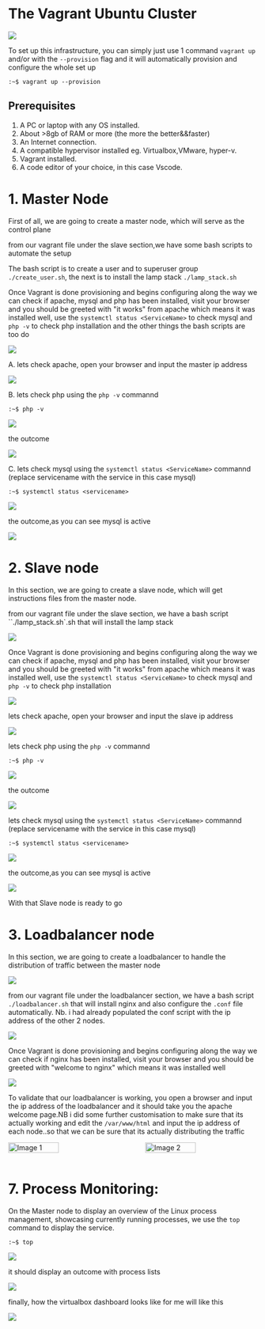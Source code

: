 <!-- @format -->

# The Vagrant Ubuntu Cluster

<img src="./images/Vagarant_Ubuntu_Cluster.png" />

To set up this infrastructure, you can simply just use 1 command `vagrant up` and/or with the `--provision` flag and it will automatically provision and configure the whole set up

```
:~$ vagrant up --provision
```

## Prerequisites

1. A PC or laptop with any OS installed.
1. About >8gb of RAM or more (the more the better&&faster)
1. An Internet connection.
1. A compatible hypervisor installed eg. Virtualbox,VMware, hyper-v.
1. Vagrant installed.
1. A code editor of your choice, in this case Vscode.

# 1. Master Node

First of all, we are going to create a master node, which will serve as the control plane

from our vagrant file under the slave section,we have some bash scripts to automate the setup

The bash script is to create a user and to superuser group `./create_user.sh`, the next is to install the lamp stack `./lamp_stack.sh`

Once Vagrant is done provisioning and begins configuring along the way we can check if apache, mysql and php has been installed, visit your browser and you should be greeted with "it works" from apache which means it was installed well, use the `systemctl status <ServiceName>` to check mysql and `php -v` to check php installation and the other things the bash scripts are too do

<img src="./images/masterbooting.PNG" />

A. lets check apache, open your browser and input the master ip address

<img src="./images/apacheonmaster.png" />

B. lets check php using the `php -v` commannd

```
:~$ php -v
```

<img src="./images/checkphpm.PNG" />

the outcome

<img src="./images/checkphpmo.PNG" />

C. lets check mysql using the `systemctl status <ServiceName>` commannd (replace servicename with the service in this case mysql)

```
:~$ systemctl status <servicename>
```

<img src="./images/checkmysqlm.PNG" />

the outcome,as you can see mysql is active

<img src="./images/checkmysqlmo.PNG" />

# 2. Slave node

In this section, we are going to create a slave node, which will get instructions files from the master node.

from our vagrant file under the slave section, we have a bash script ``./lamp_stack.sh`.sh that will install the lamp stack

<img src="./images/slavevg.JPG" />

Once Vagrant is done provisioning and begins configuring along the way we can check if apache, mysql and php has been installed, visit your browser and you should be greeted with "it works" from apache which means it was installed well, use the `systemctl status <ServiceName>` to check mysql and `php -v` to check php installation

<img src="./images/slavebooting.PNG" />

lets check apache, open your browser and input the slave ip address

<img src="./images/apacheonslave.png" />

lets check php using the `php -v` commannd

```
:~$ php -v
```

<img src="./images/checkphpslave.PNG" />

the outcome

<img src="./images/checkphpslaveo.PNG" />

lets check mysql using the `systemctl status <ServiceName>` commannd (replace servicename with the service in this case mysql)

```
:~$ systemctl status <servicename>
```

<img src="./images/checkmysql.PNG" />

the outcome,as you can see mysql is active

<img src="./images/checkmysqlo.PNG" />

With that Slave node is ready to go

# 3. Loadbalancer node

In this section, we are going to create a loadbalancer to handle the distribution of traffic between the master node

<img src="./images/lbsection.JPG" />

from our vagrant file under the loadbalancer section, we have a bash script `./loadbalancer.sh` that will install nginx and also configure the `.conf` file automatically. Nb. i had already populated the conf script with the ip address of the other 2 nodes.

<img src="./images/lb_provisioner.png" />

Once Vagrant is done provisioning and begins configuring along the way we can check if nginx has been installed, visit your browser and you should be greeted with "welcome to nginx" which means it was installed well

<img src="./images/vagrant_lb.png" />

To validate that our loadbalancer is working, you open a browser and input the ip address of the loadbalancer and it should take you the apache welcome page.NB i did some further customisation to make sure that its actually working and edit the `/var/www/html` and input the ip address of each node..so that we can be sure that its actually distributing the traffic

<div style="display: flex; justify-content: space-between;">
    <img src="./images/lb1.png"  alt="Image 1" width="45%">
    <img src="./images/lb2.png"  alt="Image 2" width="45%">
</div>

<br/>

# 7. Process Monitoring:

On the Master node to display an overview of the Linux process management, showcasing currently running processes, we use the `top` command to display the service.

```
:~$ top
```

<img src="./images/top.PNG" />

it should display an outcome with process lists

<img src="./images/top2.PNG" />

finally, how the virtualbox dashboard looks like for me will like this

<img src="./images/vbxb.PNG" />
